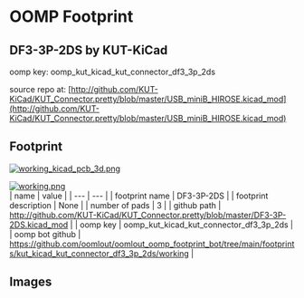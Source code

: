 # OOMP Footprint  
## DF3-3P-2DS  by KUT-KiCad  
  
oomp key: oomp_kut_kicad_kut_connector_df3_3p_2ds  
  
source repo at: [http://github.com/KUT-KiCad/KUT_Connector.pretty/blob/master/USB_miniB_HIROSE.kicad_mod](http://github.com/KUT-KiCad/KUT_Connector.pretty/blob/master/USB_miniB_HIROSE.kicad_mod)  
## Footprint  
  
[![working_kicad_pcb_3d.png](working_kicad_pcb_3d_600.png)](working_kicad_pcb_3d.png)  
  
[![working.png](working_600.png)](working.png)  
| name | value | 
| --- | --- | 
| footprint name | DF3-3P-2DS | 
| footprint description | None | 
| number of pads | 3 | 
| github path | http://github.com/KUT-KiCad/KUT_Connector.pretty/blob/master/DF3-3P-2DS.kicad_mod | 
| oomp key | oomp_kut_kicad_kut_connector_df3_3p_2ds | 
| oomp bot github | https://github.com/oomlout/oomlout_oomp_footprint_bot/tree/main/footprints/kut_kicad_kut_connector_df3_3p_2ds/working | 
## Images  
